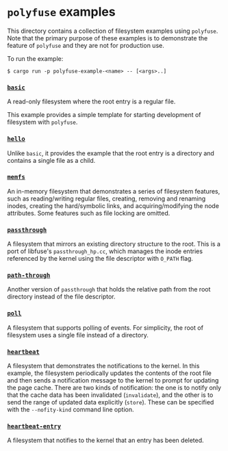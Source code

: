# `polyfuse` examples

This directory contains a collection of filesystem examples using `polyfuse`.
Note that the primary purpose of these examples is to demonstrate the feature of `polyfuse` and they are not for production use.

To run the example:

```shell-session
$ cargo run -p polyfuse-example-<name> -- [<args>..]
```

### [`basic`](./basic)
A read-only filesystem where the root entry is a regular file.

This example provides a simple template for starting development of filesystem with `polyfuse`.

### [`hello`](./hello)
Unlike `basic`, it provides the example that the root entry is a directory
and contains a single file as a child.

### [`memfs`](./memfs)
An in-memory filesystem that demonstrates a series of filesystem features, such as reading/writing regular files, creating, removing and renaming inodes, creating the hard/symbolic links, and acquiring/modifying the node attributes.
Some features such as file locking are omitted.

### [`passthrough`](./passthrough)
A filesystem that mirrors an existing directory structure to the root. This is a port of libfuse's `passthrough_hp.cc`, which manages the inode entries referenced by the kernel using the file descriptor with `O_PATH` flag.

### [`path-through`](./path-through)
Another version of `passthrough` that holds the relative path from the root directory instead of the file descriptor.

### [`poll`](./poll)
A filesystem that supports polling of events.
For simplicity, the root of filesystem uses a single file instead of a directory.

### [`heartbeat`](./heartbeat)
A filesystem that demonstrates the notifications to the kernel.
In this example, the filesystem periodically updates the contents of the root file and then sends a notification message to the kernel to prompt for updating the page cache.
There are two kinds of notification: the one is to notify only that the cache data has been invalidated (`invalidate`), and the other is to send the range of updated data explicitly (`store`). These can be specified with the `--nofity-kind` command line option.

### [`heartbeat-entry`](./heartbeat-entry)
A filesystem that notifies to the kernel that an entry has been deleted.
